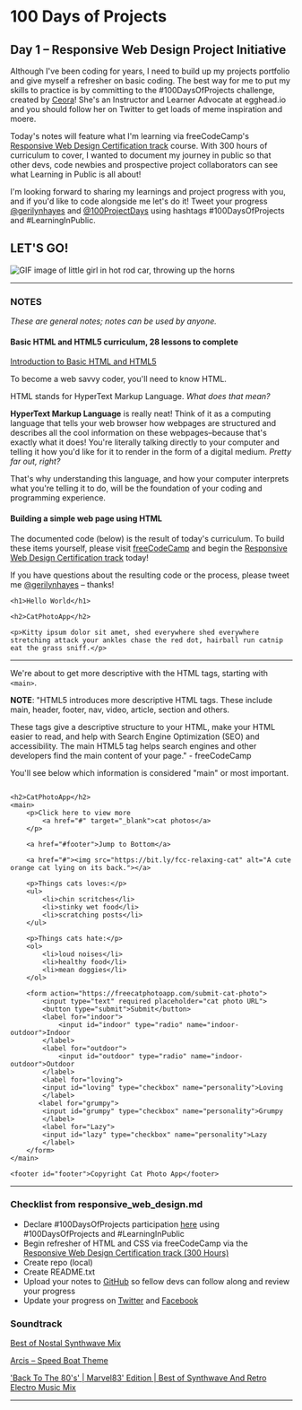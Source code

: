 # 100 Days of Projects

## Day 1 – Responsive Web Design Project Initiative

Although I've been coding for years, I need to build up my projects portfolio and give myself a refresher on basic coding. The best way for me to put my skills to practice is by committing to the #100DaysOfProjects challenge, created by [Ceora](https://twitter.com/ceeoreo_)! She's an Instructor and Learner Advocate at egghead.io and you should follow her on Twitter to get loads of meme inspiration and moere.

Today's notes will feature what I'm learning via freeCodeCamp's [Responsive Web Design Certification track](https://www.freecodecamp.org/learn/) course. With 300 hours of curriculum to cover, I wanted to document my journey in public so that other devs, code newbies and prospective project collaborators can see what Learning in Public is all about!

I'm looking forward to sharing my learnings and project progress with you, and if you'd like to code alongside me let's do it! Tweet your progress [@gerilynhayes](https://twitter.com/gerilynmhayes) and [@100ProjectDays](https://twitter.com/100ProjectDays) using hashtags #100DaysOfProjects and #LearningInPublic.

## LET'S GO!

![GIF image of little girl in hot rod car, throwing up the horns](https://media1.tenor.com/images/c4bb79c6bc4bfb26c9bcbee106275881/tenor.gif?itemid=13336149)

---

### NOTES

*These are general notes; notes can be used by anyone.*

#### Basic HTML and HTML5 curriculum, 28 lessons to complete

[Introduction to Basic HTML and HTML5](https://www.freecodecamp.org/learn/responsive-web-design/basic-html-and-html5/)

To become a web savvy coder, you'll need to know HTML.

HTML stands for HyperText Markup Language. *What does that mean?*

**HyperText Markup Language** is really neat! Think of it as a computing language that tells your web browser how webpages are structured and describes all the cool information on these webpages–because that's exactly what it does! You're literally talking directly to your computer and telling it how you'd like for it to render in the form of a digital medium. *Pretty far out, right?*

That's why understanding this language, and how your computer interprets what you're telling it to do, will be the foundation of your coding and programming experience.

#### Building a simple web page using HTML

The documented code (below) is the result of today's curriculum. To build these items yourself, please visit [freeCodeCamp](https://www.freecodecamp.org/) and begin the [Responsive Web Design Certification track](https://www.freecodecamp.org/learn/) today!

If you have questions about the resulting code or the process, please tweet me [@gerilynhayes](https://twitter.com/gerilynmhayes) – thanks! 

```
<h1>Hello World</h1>

<h2>CatPhotoApp</h2>

<p>Kitty ipsum dolor sit amet, shed everywhere shed everywhere stretching attack your ankles chase the red dot, hairball run catnip eat the grass sniff.</p>
```
---

We're about to get more descriptive with the HTML tags, starting with `<main>`.

**NOTE**: "HTML5 introduces more descriptive HTML tags. These include main, header, footer, nav, video, article, section and others.

These tags give a descriptive structure to your HTML, make your HTML easier to read, and help with Search Engine Optimization (SEO) and accessibility. The main HTML5 tag helps search engines and other developers find the main content of your page." - freeCodeCamp

You'll see below which information is considered "main" or most important.

```

<h2>CatPhotoApp</h2>
<main>
    <p>Click here to view more
        <a href="#" target="_blank">cat photos</a>
    </p>
  
    <a href="#footer">Jump to Bottom</a>

    <a href="#"><img src="https://bit.ly/fcc-relaxing-cat" alt="A cute orange cat lying on its back."></a>

    <p>Things cats loves:</p>
    <ul>
        <li>chin scritches</li>
        <li>stinky wet food</li>
        <li>scratching posts</li>
    </ul>

    <p>Things cats hate:</p>
    <ol>
        <li>loud noises</li>
        <li>healthy food</li>
        <li>mean doggies</li>
    </ol>

    <form action="https://freecatphotoapp.com/submit-cat-photo">
        <input type="text" required placeholder="cat photo URL">
        <button type="submit">Submit</button>
        <label for="indoor">
            <input id="indoor" type="radio" name="indoor-outdoor">Indoor
        </label>
        <label for="outdoor">
            <input id="outdoor" type="radio" name="indoor-outdoor">Outdoor
        </label>
        <label for="loving">
        <input id="loving" type="checkbox" name="personality">Loving
        </label>
       <label for="grumpy">
        <input id="grumpy" type="checkbox" name="personality">Grumpy
        </label>
        <label for="Lazy">
        <input id="lazy" type="checkbox" name="personality">Lazy
        </label>
    </form>
</main>

<footer id="footer">Copyright Cat Photo App</footer>

```


---

### Checklist from responsive_web_design.md

- Declare #100DaysOfProjects participation [here](https://twitter.com/gerilynmhayes/status/1300536475650584583) using #100DaysOfProjects and #LearningInPublic
- Begin refresher of HTML and CSS via freeCodeCamp via the [Responsive Web Design Certification track (300 Hours)](https://www.freecodecamp.org/learn/)
- Create repo (local)
- Create README.txt
- Upload your notes to [GitHub](https://github.com/gerilynmhayes) so fellow devs can follow along and review your progress
- Update your progress on [Twitter](https://twitter.com/gerilynmhayes/) and [Facebook](https://www.facebook.com/thecodingcopywriter)

### Soundtrack

[Best of Nostal Synthwave Mix](https://youtu.be/5E4uPA2wwjY)

[Arcis – Speed Boat Theme](https://youtu.be/G8PVTiknvs4)

['Back To The 80's' | Marvel83' Edition | Best of Synthwave And Retro Electro Music Mix](https://youtu.be/0QKQlf8r7ls)

---